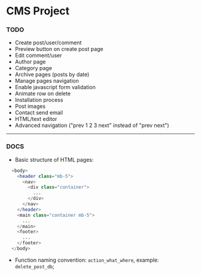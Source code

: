 # CMS Project

### TODO

- Create post/user/comment
- Preview button on create post page
- Edit comment/user
- Author page
- Category page
- Archive pages (posts by date)
- Manage pages navigation
- Enable javascript form validation
- Animate row on delete
- Installation process
- Post images
- Contact send email
- HTML/text editor
- Advanced navigation ("prev 1 2 3 next" instead of "prev next")

---

### DOCS

- Basic structure of HTML pages:

```php
  <body>
    <header class="mb-5">
      <nav>
        <div class="container">
          ...
        </div>
      </nav>
    </header>
    <main class="container mb-5">
      ...
    </main>
    <footer>
      ...
    </footer>
  </body>
```

- Function naming convention: `action_what_where`, example: `delete_post_db`;
